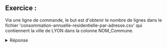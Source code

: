 ## Exercice : 

Via une ligne de commande, le but est d'obtenir le nombre de lignes dans le fichier 'consommation-annuelle-residentielle-par-adresse.csv' qui contiennent la ville de LYON dans la colonne NOM_Commune.







<!DOCTYPE html>
<head>
<head>
</head>
<body>
    	<details>
        	<summary>Réponse</summary>
         
         awk -F";" '{print $9}' consommation-annuelle-residentielle-par-adresse.csv | grep "LYON" | wc -l
         
         awk -F";" 
         
         Va donner le type de séparation dans le fichier CSV (donc ici, le point virgule qui par défaut est simplement une virgule). Cette partie dont le -F est important car sans spécification du format de séparation, le résultat change complètement la façon de lire le fichier et donc le résultat.
         
         
         '{print $9}'
         
         Cette partie va aller récupérer la colonne 9, celle des noms de commune.
         
         
         consommation-annuelle-residentielle-par-adresse.csv
         
         Ici, c'est le nom du fichier ou il la commande va se faire
         
         
         | grep "LYON" | wc -l
         
         Cette dernière partie va compléter la commande : on va chercher uniquement les caractères "LYON" et compter les lignes qui les contiennent.
         
         Enfin, le résultat qui doit être obtenu est le suivant : 12421, dans le fichier il y a 12421 lignes qui contiennent la commune de LYON.
         
        
    	
</body>
</html>
